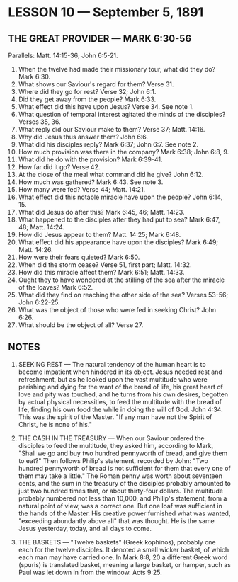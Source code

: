 # LESSON 10 — September 5, 1891

## THE GREAT PROVIDER — MARK 6:30-56

Parallels: Matt. 14:15-36; John 6:5-21.

1. When the twelve had made their missionary tour, what did they do? Mark 6:30.
2. What shows our Saviour's regard for them? Verse 31.
3. Where did they go for rest? Verse 32; John 6:1.
4. Did they get away from the people? Mark 6:33.
5. What effect did this have upon Jesus? Verse 34. See note 1.
6. What question of temporal interest agitated the minds of the disciples? Verses 35, 36.
7. What reply did our Saviour make to them? Verse 37; Matt. 14:16.
8. Why did Jesus thus answer them? John 6:6.
9. What did his disciples reply? Mark 6:37; John 6:7. See note 2.
10. How much provision was there in the company? Mark 6:38; John 6:8, 9.
11. What did he do with the provision? Mark 6:39-41.
12. How far did it go? Verse 42.
13. At the close of the meal what command did he give? John 6:12.
14. How much was gathered? Mark 6:43. See note 3.
15. How many were fed? Verse 44; Matt. 14:21.
16. What effect did this notable miracle have upon the people? John 6:14, 15.
17. What did Jesus do after this? Mark 6:45, 46; Matt. 14:23.
18. What happened to the disciples after they had put to sea? Mark 6:47, 48; Matt. 14:24.
19. How did Jesus appear to them? Matt. 14:25; Mark 6:48.
20. What effect did his appearance have upon the disciples? Mark 6:49; Matt. 14:26.
21. How were their fears quieted? Mark 6:50.
22. When did the storm cease? Verse 51, first part; Matt. 14:32.
23. How did this miracle affect them? Mark 6:51; Matt. 14:33.
24. Ought they to have wondered at the stilling of the sea after the miracle of the loaves? Mark 6:52.
25. What did they find on reaching the other side of the sea? Verses 53-56; John 6:22-25.
26. What was the object of those who were fed in seeking Christ? John 6:26.
27. What should be the object of all? Verse 27.

## NOTES

1. SEEKING REST — The natural tendency of the human heart is to become impatient when hindered in its object. Jesus needed rest and refreshment, but as he looked upon the vast multitude who were perishing and dying for the want of the bread of life, his great heart of love and pity was touched, and he turns from his own desires, begotten by actual physical necessities, to feed the multitude with the bread of life, finding his own food the while in doing the will of God. John 4:34. This was the spirit of the Master. "If any man have not the Spirit of Christ, he is none of his."

2. THE CASH IN THE TREASURY — When our Saviour ordered the disciples to feed the multitude, they asked him, according to Mark, "Shall we go and buy two hundred pennyworth of bread, and give them to eat?" Then follows Philip's statement, recorded by John: "Two hundred pennyworth of bread is not sufficient for them that every one of them may take a little." The Roman penny was worth about seventeen cents, and the sum in the treasury of the disciples probably amounted to just two hundred times that, or about thirty-four dollars. The multitude probably numbered not less than 10,000, and Philip's statement, from a natural point of view, was a correct one. But one loaf was sufficient in the hands of the Master. His creative power furnished what was wanted, "exceeding abundantly above all" that was thought. He is the same Jesus yesterday, today, and all days to come.

3. THE BASKETS — "Twelve baskets" (Greek kophinos), probably one each for the twelve disciples. It denoted a small wicker basket, of which each man may have carried one. In Mark 8:8, 20 a different Greek word (spuris) is translated basket, meaning a large basket, or hamper, such as Paul was let down in from the window. Acts 9:25.